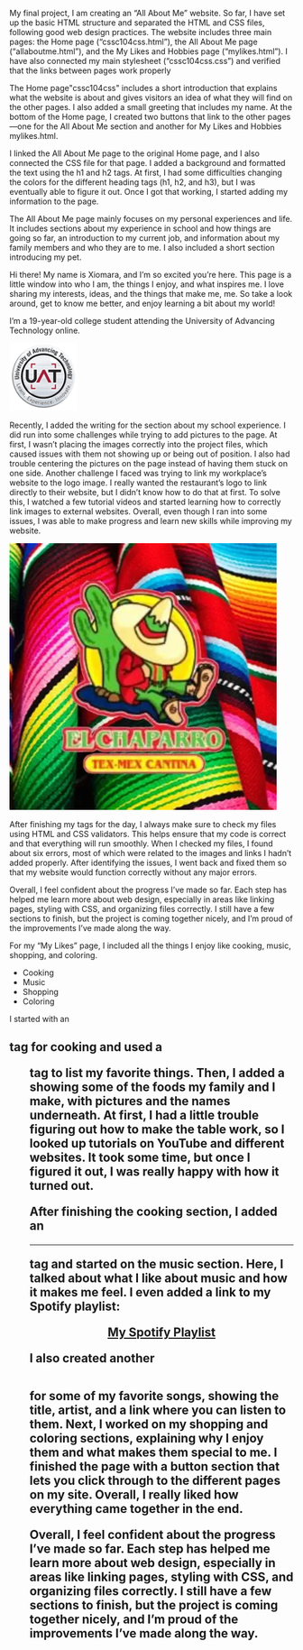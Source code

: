 My final project, I am creating an “All About Me” website. So far, I have set up the basic HTML structure and separated the HTML and CSS files, following good web design practices. The website includes three main pages: the Home page (“cssc104css.html”), the All About Me page (“allaboutme.html”), and the My Likes and Hobbies page (“mylikes.html”). I have also connected my main stylesheet (“cssc104css.css”) and verified that the links between pages work properly
<link rel="stylesheet" href="cssc104css.css">
    <link rel="mylikes" href="mylikes.html">
    <link rel="allaboutme" href="allaboutme.html">

The Home page"cssc104css" includes a short introduction that explains what the website is about and gives visitors an idea of what they will find on the other pages. I also added a small greeting that includes my name. At the bottom of the Home page, I created two buttons that link to the other pages—one for the All About Me section and another for My Likes and Hobbies mylikes.html.




I linked the All About Me page to the original Home page, and I also connected the CSS file for that page. I added a background and formatted the text using the h1 and h2 tags. At first, I had some difficulties changing the colors for the different heading tags (h1, h2, and h3), but I was eventually able to figure it out. Once I got that working, I started adding my information to the page.
 <meta charset="UTF-8">
    <meta name="viewport" content="width=device-width, initial-scale=1.0">
    <title>All About Me</title>
    <link rel ="stylesheet" href ="allaboutme.css"> 

The All About Me page mainly focuses on my personal experiences and life. It includes sections about my experience in school and how things are going so far, an introduction to my current job, and information about my family members and who they are to me. I also included a short section introducing my pet.

<p>Hi there! My name is Xiomara, and I’m so excited you’re here. This page is a little window into who I am, the things I enjoy, and what inspires me. I love sharing my interests, ideas, and the things that make me, me. So take a look around, get to know me better, and enjoy learning a bit about my world!</p>
    <p>I’m a 19-year-old college student attending the University of Advancing Technology online.</p>
<img src="University-of-Advancing-Technology-Logo.png" alt="University of Advancing Technology Logo">


Recently, I added the writing for the section about my school experience. I did run into some challenges while trying to add pictures to the page. At first, I wasn’t placing the images correctly into the project files, which caused issues with them not showing up or being out of position. I also had trouble centering the pictures on the page instead of having them stuck on one side. Another challenge I faced was trying to link my workplace’s website to the logo image. I really wanted the restaurant’s logo to link directly to their website, but I didn’t know how to do that at first. To solve this, I watched a few tutorial videos and started learning how to correctly link images to external websites. Overall, even though I ran into some issues, I was able to make progress and learn new skills while improving my website.

 <a href="https://elchaparroga.getbento.com/"> <img src="OIP.webp" alt="El Chaparro Logo"></a> 


After finishing my tags for the day, I always make sure to check my files using HTML and CSS validators. This helps ensure that my code is correct and that everything will run smoothly. When I checked my files, I found about six errors, most of which were related to the images and links I hadn’t added properly. After identifying the issues, I went back and fixed them so that my website would function correctly without any major errors.




Overall, I feel confident about the progress I’ve made so far. Each step has helped me learn more about web design, especially in areas like linking pages, styling with CSS, and organizing files correctly. I still have a few sections to finish, but the project is coming together nicely, and I’m proud of the improvements I’ve made along the way.

For my “My Likes” page, I included all the things I enjoy like cooking, music, shopping, and coloring.  <ul>
        <li>Cooking</li>
        <li>Music</li>
        <li>Shopping</li>
        <li>Coloring</li>
    </ul>I started with an <h2> tag for cooking and used a <ul> tag to list my favorite things. Then, I added a <table> showing some of the foods my family and I make, with pictures and the names underneath. At first, I had a little trouble figuring out how to make the table work, so I looked up tutorials on YouTube and different websites. It took some time, but once I figured it out, I was really happy with how it turned out.

After finishing the cooking section, I added an <hr> tag and started on the music section. Here, I talked about what I like about music and how it makes me feel. I even added a link to my Spotify playlist:

<div style="text-align: center;"> <a href="https://open.spotify.com/playlist/16cx0wEuLMlHBGmQJdI3Ef?si=yYEe62QSSay35_etMklytw">My Spotify Playlist</a> </div>

I also created another <table> for some of my favorite songs, showing the title, artist, and a link where you can listen to them. Next, I worked on my shopping and coloring sections, explaining why I enjoy them and what makes them special to me. I finished the page with a button section that lets you click through to the different pages on my site. Overall, I really liked how everything came together in the end.








Overall, I feel confident about the progress I’ve made so far. Each step has helped me learn more about web design, especially in areas like linking pages, styling with CSS, and organizing files correctly. I still have a few sections to finish, but the project is coming together nicely, and I’m proud of the improvements I’ve made along the way.

